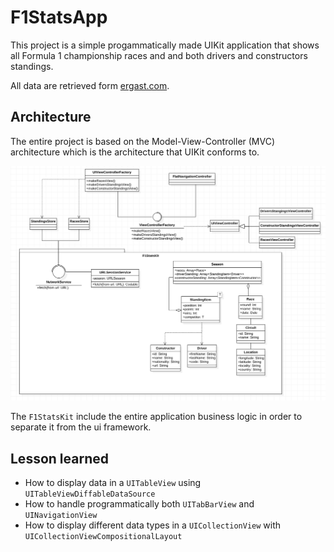 # F1StatsApp

This project is a simple progammatically made UIKit application that shows all Formula 1 championship races and and both drivers and constructors standings.

All data are retrieved form [ergast.com](https://ergast.com/mrd/).

## Architecture

The entire project is based on the Model-View-Controller (MVC) architecture which is the architecture that UIKit conforms to.

![MVC architecture diagram](/Docs/architecture.png)

The `F1StatsKit` include the entire application business logic in order to separate it from the ui framework.

## Lesson learned
- How to display data in a `UITableView` using `UITableViewDiffableDataSource`
- How to handle programmatically both `UITabBarView` and `UINavigationView`
- How to display different data types in a `UICollectionView` with `UICollectionViewCompositionalLayout`
